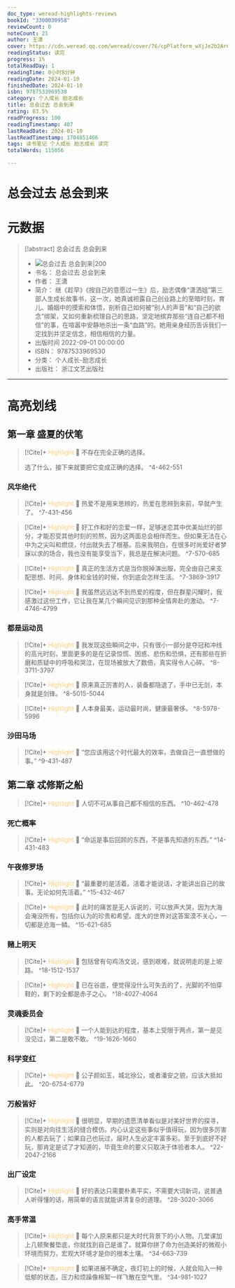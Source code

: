 ```yaml
---
doc_type: weread-highlights-reviews
bookId: "3300030958"
reviewCount: 0
noteCount: 21
author: 王潇
cover: https://cdn.weread.qq.com/weread/cover/76/cpPlatform_wXjJe2b2ArCLr7ZrjdHQ6o/t7_cpPlatform_wXjJe2b2ArCLr7ZrjdHQ6o.jpg
readingStatus: 读完
progress: 1%
totalReadDay: 1
readingTime: 0小时8分钟
readingDate: 2024-01-10
finishedDate: 2024-01-10
isbn: 9787533969530
category: 个人成长 励志成长
title: 总会过去 总会到来
rating: 83.5%
readProgress: 100
readingTimestamp: 487
lastReadDate: 2024-01-10
lastReadTimestamp: 1704851466
tags: 读书笔记 个人成长 励志成长 读完
totalWords: 115056

---
```


# 总会过去 总会到来

# 元数据
> [!abstract] 总会过去 总会到来
> - ![ 总会过去 总会到来|200](https://cdn.weread.qq.com/weread/cover/76/cpPlatform_wXjJe2b2ArCLr7ZrjdHQ6o/t7_cpPlatform_wXjJe2b2ArCLr7ZrjdHQ6o.jpg)
> - 书名： 总会过去 总会到来
> - 作者： 王潇
> - 简介： 继《趁早》《按自己的意愿过一生》后，励志偶像“潇洒姐”第三部人生成长故事书，这一次，她真诚袒露自己创业路上的至暗时刻，育儿、婚姻中的摸索和体悟，剖析自己如何被“别人的声音”和“自己的欲念”绑架，又如何重新梳理自己的思路，坚定地摈弃那些“连自己都不相信”的事，在喧嚣中安静地杀出一条“血路”的。她用亲身经历告诉我们一定找到并坚定信念，相信相信的力量。
> - 出版时间 2022-09-01 00:00:00
> - ISBN： 9787533969530
> - 分类： 个人成长-励志成长
> - 出版社： 浙江文艺出版社



---

# 高亮划线

## 第一章 盛夏的伏笔

> [!Cite]+ <span style="color: #ffce78;">Highlight</span>
> 📌 不存在完全正确的选择。
>
>选了什么，接下来就要把它变成正确的选择。
> ^4-462-551
### 风华绝代

> [!Cite]+ <span style="color: #ffce78;">Highlight</span>
> 📌 热爱不是用来思辨的，热爱在思辨到来前，早就产生了。
> ^7-431-456

> [!Cite]+ <span style="color: #ffce78;">Highlight</span>
> 📌 好工作和好的恋爱一样，足够迷恋其中优美灿烂的部分，才能忍受其他时刻的煎熬，因为这两面总会相伴而生。但如果无法在心中为之尖叫和燃烧，付出就失去了根基。后来我明白，在很多时尚爱好者梦寐以求的场合，我也没有能享受当下，我总是在解决问题。
> ^7-570-685

> [!Cite]+ <span style="color: #ffce78;">Highlight</span>
> 📌 真正的生活方式是当你脱掉演出服，完全由自己来支配思想、时间、身体和金钱的时候，你到底会怎样生活。
> ^7-3869-3917

> [!Cite]+ <span style="color: #ffce78;">Highlight</span>
> 📌 我虽然远远达不到热爱的程度，但在群星闪耀时，我感激过这份工作，它让我在某几个瞬间见识到那种全情奔赴的激动。
> ^7-4746-4799
### 都是运动员

> [!Cite]+ <span style="color: #ffce78;">Highlight</span>
> 📌 我发现这些瞬间之中，只有很小一部分是夺冠和冲线的高光时刻，里面更多的是在记录惊慌、困惑、悲伤和恐惧，还有那些在折磨和质疑中的呼吸和哭泣，在现场被放大了数倍，真实得令人心碎。
> ^8-3711-3797

> [!Cite]+ <span style="color: #ffce78;">Highlight</span>
> 📌 原来真正厉害的人，装备都隐退了，手中已无剑，本身就是剑锋。
> ^8-5015-5044

> [!Cite]+ <span style="color: #ffce78;">Highlight</span>
> 📌 人本身最美，运动最时尚，健康最奢侈。
> ^8-5978-5996
### 沙田马场

> [!Cite]+ <span style="color: #ffce78;">Highlight</span>
> 📌 “您应该用这个时代最大的效率，去做自己一直想做的事。”
> ^9-431-487
## 第二章 忒修斯之船

> [!Cite]+ <span style="color: #ffce78;">Highlight</span>
> 📌 人切不可从事自己都不相信的东西。
> ^10-462-478
### 死亡概率

> [!Cite]+ <span style="color: #ffce78;">Highlight</span>
> 📌 “命运是事后回顾的东西，不是事先知道的东西。”
> ^14-431-483
### 午夜修罗场

> [!Cite]+ <span style="color: #ffce78;">Highlight</span>
> 📌 “最重要的是活着。活着才能说话，才能讲出自己的故事。无论如何先活着。”
> ^15-432-467

> [!Cite]+ <span style="color: #ffce78;">Highlight</span>
> 📌 此时的痛苦是无人诉说的，可以放声大哭，因为大海会淹没所有，包括你认为的珍贵和希望。庞大的世界对这答案漠不关心，一切都是沧海一鳞。
> ^15-621-685
### 赌上明天

> [!Cite]+ <span style="color: #ffce78;">Highlight</span>
> 📌 包括曾有句鸡汤文说，感到艰难，就说明走的是上坡路。
> ^18-1512-1537

> [!Cite]+ <span style="color: #ffce78;">Highlight</span>
> 📌 已在谷底，便觉得没什么可失去的了，光脚的不怕穿鞋的，剩下的全都是赤子之心。
> ^18-4027-4064
### 灵魂委员会

> [!Cite]+ <span style="color: #ffce78;">Highlight</span>
> 📌 一个人能到达的程度，基本上受限于两点，第一是见没见过，第二是敢不敢。
> ^19-1626-1660
### 科学变红

> [!Cite]+ <span style="color: #ffce78;">Highlight</span>
> 📌 公子颜如玉，城北徐公，或者潘安之貌，应该大抵如此。
> ^20-6754-6779
### 万般皆好

> [!Cite]+ <span style="color: #ffce78;">Highlight</span>
> 📌 很明显，早期的遗愿清单看似是对美好世界的探寻，实则是对向往生活的缝合模仿。内心认定这些事似乎值得玩，因为很多厉害的人都去玩了；如果自己也玩过，届时人生必定丰富多彩。至于到底好不好玩，那肯定是试了才知道的，毕竟生命的要义只取决于体验者本人。
> ^22-2047-2166
### 出厂设定

> [!Cite]+ <span style="color: #ffce78;">Highlight</span>
> 📌 好的表达只需要朴素平实，不需要大词新词，说普通人听得懂的话，用简单的语言就能讲清复杂的道理。
> ^28-3020-3066
### 高手常温

> [!Cite]+ <span style="color: #ffce78;">Highlight</span>
> 📌 每个人原来都只是大时代背景下的小人物。几堂课加上几顿聚餐垫底，你就找到自己是谁了。就算你拼了命为创造美好的微观小环境而努力，宏观大环境才是你的根本土壤。
> ^34-663-739

> [!Cite]+ <span style="color: #ffce78;">Highlight</span>
> 📌 如果进展不确定，夜灯初上的时候，人就会陷入一种低郁的状态，压力和烦躁像棉絮一样飞散在空气里。
> ^34-981-1027

